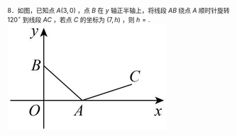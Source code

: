 8．如图，已知点 $A ( 3 , 0 )$ ，点 $B$ 在 $y$ 轴正半轴上，将线段 $A B$ 绕点 $A$ 顺时针旋转 $1 2 0 ^ { \circ }$ 到线段 $A C$ ，若点 $C$ 的坐标为 $( 7 , h )$ ，则 $h = .$
![](<../../qs_image_DB/专题2-4_瓜豆轨最值模型：为什么我们喜欢手拉手（直线与曲线）（解析版）_/a064f216c5761b4df1195f969c51c8d3c4f223913ce5ff855b3b046e5374b982.jpg>)
